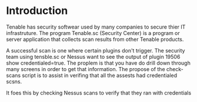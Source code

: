 # Introduction

Tenable has security softwear used by many companies to secure thier IT infrastruture. The program Tenable.sc (Security Center) is a program or server application that collects scan results from other Tenable products. 

A successful scan is one where certain plugins don't trigger. 
The security team using tensble.sc or Nessus want to see the output of plugin 19506 show credentialed=true. The proplem is that you have do drill down through many screens in order to get that information. The propose of the check-scans script is to assist in verifing that all the assests had credentialed scsns.

It foes this by checking Nessus scans to verify that they ran with credentials  
